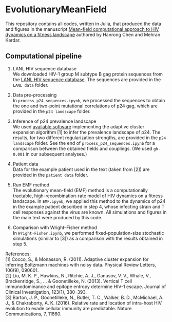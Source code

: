 # EvolutionaryMeanField

This repository contains all codes, written in Julia, that produced the data and figures in the manuscript
[Mean-field computational approach to HIV dynamics on a fitness landscape](https://www.biorxiv.org/content/10.1101/518704v2)
authored by Hanrong Chen and Mehran Kardar.

## Computational pipeline

1. LANL HIV sequence database   
We downloaded HIV-1 group M subtype B gag protein sequences from the [LANL HIV sequence database](https://www.hiv.lanl.gov/content/sequence/HIV/mainpage.html).
The sequences are provided in the ```LANL data``` folder.

2. Data pre-processing   
In ```process_p24_sequences.ipynb```, we processed the sequences to obtain the one and two-point mutational correlations of p24 gag, which are provided in the ```p24 landscape``` folder.

3. Inference of p24 prevalence landscape   
We used [available software](https://bartonlab.ucr.edu/projects/ACE/) implementing the adaptive cluster expansion algorithm [1] to infer the prevalence landscape of p24.
The results, for two different regularization strengths, are provided in the ```p24 landscape``` folder. See the end of ```process_p24_sequences.ipynb``` for a comparison between the obtained fields and couplings. (We used ```gh-0.001``` in our subsequent analyses.)

4. Patient data   
Data for the example patient used in the text (taken from [2]) are provided in the ```patient data``` folder.

5. Run EMF method   
The evolutionary mean-field (EMF) method is a computationally tractable, high-recombination-rate model of HIV dynamics on a fitness landscape. In ```EMF.ipynb```, we applied this method to the dynamics of p24 in the example patient described in step 4, whose infecting strain and T cell responses against the virus are known. All simulations and figures in the main text were produced by this code.

6. Comparison with Wright–Fisher method   
In ```Wright-Fisher.ipynb```, we performed fixed-population-size stochastic simulations (similar to [3]) as a comparison with the results obtained in step 5.

References:   
[1] Cocco, S., & Monasson, R. (2011). Adaptive cluster expansion for inferring Boltzmann machines with noisy data. Physical Review Letters, 106(9), 090601.   
[2] Liu, M. K. P., Hawkins, N., Ritchie, A. J., Ganusov, V. V., Whale, V., Brackenridge, S., ... & Goonetilleke, N. (2013). Vertical T cell immunodominance and epitope entropy determine HIV-1 escape. Journal of Clinical Investigation, 123(1), 380–393.   
[3] Barton, J. P., Goonetilleke, N., Butler, T. C., Walker, B. D., McMichael, A. J., & Chakraborty, A. K. (2016). Relative rate and location of intra-host HIV evolution to evade cellular immunity are predictable. Nature Communications, 7, 11660.
